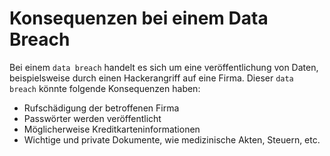 # Konsequenzen bei einem Data Breach

Bei einem `data breach` handelt es sich um eine veröffentlichung von Daten, beispielsweise durch einen Hackerangriff auf eine Firma. Dieser `data
breach` könnte folgende Konsequenzen haben:

- Rufschädigung der betroffenen Firma
- Passwörter werden veröffentlicht
- Möglicherweise Kreditkarteninformationen
- Wichtige und private Dokumente, wie medizinische Akten, Steuern, etc.

